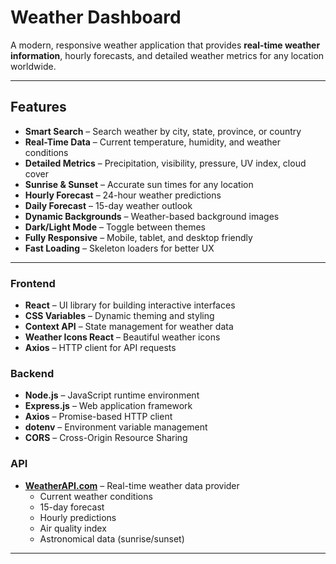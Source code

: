 # Weather Dashboard

A modern, responsive weather application that provides **real-time weather information**, hourly forecasts, and detailed weather metrics for any location worldwide.

---

## Features

- **Smart Search** – Search weather by city, state, province, or country
- **Real-Time Data** – Current temperature, humidity, and weather conditions
- **Detailed Metrics** – Precipitation, visibility, pressure, UV index, cloud cover
- **Sunrise & Sunset** – Accurate sun times for any location
- **Hourly Forecast** – 24-hour weather predictions
- **Daily Forecast** – 15-day weather outlook
- **Dynamic Backgrounds** – Weather-based background images
- **Dark/Light Mode** – Toggle between themes
- **Fully Responsive** – Mobile, tablet, and desktop friendly
- **Fast Loading** – Skeleton loaders for better UX

---

### Frontend

- **React** – UI library for building interactive interfaces
- **CSS Variables** – Dynamic theming and styling
- **Context API** – State management for weather data
- **Weather Icons React** – Beautiful weather icons
- **Axios** – HTTP client for API requests

### Backend

- **Node.js** – JavaScript runtime environment
- **Express.js** – Web application framework
- **Axios** – Promise-based HTTP client
- **dotenv** – Environment variable management
- **CORS** – Cross-Origin Resource Sharing

### API

- **[WeatherAPI.com](https://www.weatherapi.com/)** – Real-time weather data provider
  - Current weather conditions
  - 15-day forecast
  - Hourly predictions
  - Air quality index
  - Astronomical data (sunrise/sunset)

---


